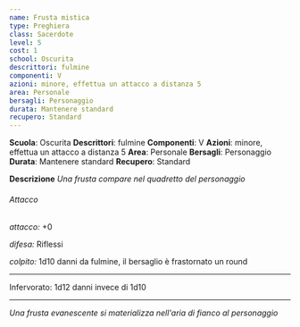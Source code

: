 ```yaml
---
name: Frusta mistica
type: Preghiera
class: Sacerdote
level: 5
cost: 1
school: Oscurita
descrittori: fulmine
componenti: V
azioni: minore, effettua un attacco a distanza 5
area: Personale
bersagli: Personaggio
durata: Mantenere standard
recupero: Standard
---
```

**Scuola**: Oscurita
**Descrittori**: fulmine
**Componenti**: V
**Azioni**: minore, effettua un attacco a distanza 5
**Area**: Personale
**Bersagli**: Personaggio
**Durata**: Mantenere standard
**Recupero**: Standard

**Descrizione**
*Una frusta compare nel quadretto del personaggio*

###### Attacco

*attacco:* +0

*difesa:* Riflessi

*colpito:* 1d10 danni da fulmine, il bersaglio è frastornato un round

---

Infervorato: 1d12 danni invece di 1d10

---

*Una frusta evanescente si materializza nell'aria di fianco al personaggio*